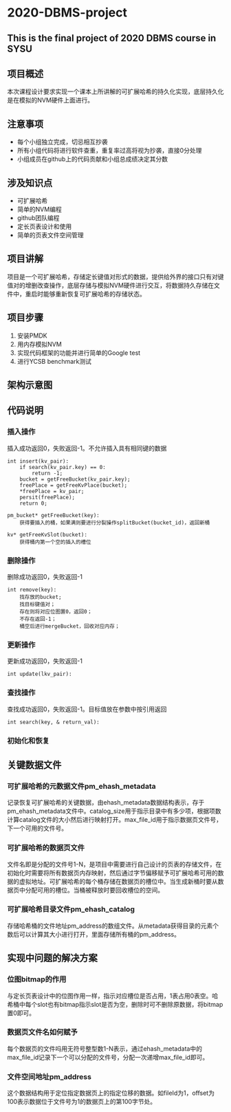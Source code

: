 # 2020-DBMS-project
This is the final project of 2020 DBMS course in SYSU
--
## 项目概述
本次课程设计要求实现一个课本上所讲解的可扩展哈希的持久化实现，底层持久化是在模拟的NVM硬件上面进行。

## 注意事项
+ 每个小组独立完成，切忌相互抄袭
+ 所有小组代码将进行软件查重，重复率过高将视为抄袭，直接0分处理
+ 小组成员在github上的代码贡献和小组总成绩决定其分数

## 涉及知识点
+ 可扩展哈希
+ 简单的NVM编程
+ github团队编程
+ 定长页表设计和使用
+ 简单的页表文件空间管理

## 项目讲解
项目是一个可扩展哈希，存储定长键值对形式的数据，提供给外界的接口只有对键值对的增删改查操作，底层存储与模拟NVM硬件进行交互，将数据持久存储在文件中，重启时能够重新恢复可扩展哈希的存储状态。

## 项目步骤
1. 安装PMDK
2. 用内存模拟NVM
3. 实现代码框架的功能并进行简单的Google test
4. 进行YCSB benchmark测试

## 架构示意图


## 代码说明
### 插入操作
插入成功返回0，失败返回-1。不允许插入具有相同键的数据

```
int insert(kv_pair):
    if search(kv_pair.key) == 0:
        return -1;
    bucket = getFreeBucket(kv_pair.key);
    freePlace = getFreeKvPlace(bucket);
    *freePlace = kv_pair;
    persit(freePlace);
    return 0;
```

```
pm_bucket* getFreeBucket(key):  
    获得要插入的桶，如果满则要进行分裂操作splitBucket(bucket_id)，返回新桶
```

```
kv* getFreeKvSlot(bucket):  
    获得桶内第一个空的插入的槽位
```
### 删除操作
删除成功返回0，失败返回-1

```
int remove(key):  
    找存放的bucket;  
    找目标键值对；
    存在则将对应位图置0，返回0；
    不存在返回-1；
    桶空后进行mergeBucket，回收对应内存；
```

### 更新操作
更新成功返回0，失败返回-1
```
int update(lkv_pair):

```

### 查找操作
查找成功返回0，失败返回-1。目标值放在参数中按引用返回
```
int search(key, & return_val):
```

### 初始化和恢复


## 关键数据文件
### 可扩展哈希的元数据文件pm_ehash_metadata
记录恢复可扩展哈希的关键数据，由ehash_metadata数据结构表示，存于pm_ehash_metadata文件中。catalog_size用于指示目录中有多少项，根据项数计算catalog文件的大小然后进行映射打开。max_file_id用于指示数据页文件号，下一个可用的文件号。

### 可扩展哈希的数据页文件
文件名即是分配的文件号1-N，是项目中需要进行自己设计的页表的存储文件，在初始化时需要将所有数据页内存映射，然后通过字节偏移赋予可扩展哈希可用的数据的虚拟地址。可扩展哈希的每个桶存储在数据页的槽位中。当生成新桶时要从数据页中分配可用的槽位。当桶被释放时要回收槽位的空间。

### 可扩展哈希目录文件pm_ehash_catalog
存储哈希桶的文件地址pm_address的数组文件。从metadata获得目录的元素个数后可以计算其大小进行打开，里面存储所有桶的pm_address。

## 实现中问题的解决方案
### 位图bitmap的作用
与定长页表设计中的位图作用一样，指示对应槽位是否占用，1表占用0表空。哈希桶中每个slot也有bitmap指示slot是否为空，删除时可不删除原数据，将bitmap置0即可。

### 数据页文件名如何赋予
每个数据页的文件吗用无符号整型数1-N表示，通过ehash_metadata中的max_file_id记录下一个可以分配的文件号，分配一次递增max_file_id即可。

### 文件空间地址pm_address
这个数据结构用于定位指定数据页上的指定位移的数据。如fileId为1，offset为100表示数据位于文件号为1的数据页上的第100字节处。